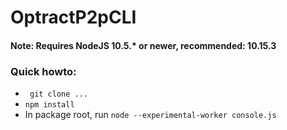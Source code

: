 # OptractP2pCLI 
#### Note: Requires NodeJS 10.5.* or newer, recommended: 10.15.3

### Quick howto:
- ``` git clone ...```
- ``` npm install ```
- In package root, run ``` node --experimental-worker console.js ```
